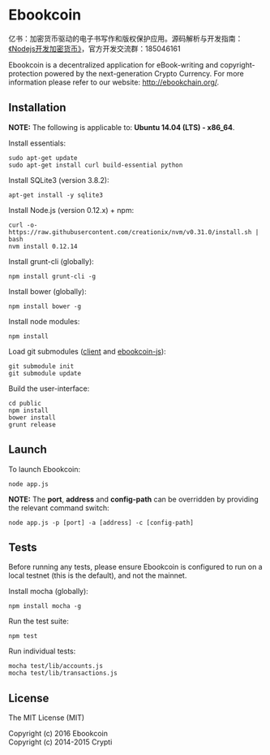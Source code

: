 # Ebookcoin

亿书：加密货币驱动的电子书写作和版权保护应用。源码解析与开发指南：[《Nodejs开发加密货币》][]，官方开发交流群：185046161

Ebookcoin is a decentralized application for eBook-writing and copyright-protection powered by the next-generation Crypto Currency. For more information please refer to our website: http://ebookchain.org/.

## Installation

**NOTE:** The following is applicable to: **Ubuntu 14.04 (LTS) - x86_64**.

Install essentials:

```
sudo apt-get update
sudo apt-get install curl build-essential python
```

Install SQLite3 (version 3.8.2):

```
apt-get install -y sqlite3
```

Install Node.js (version 0.12.x) + npm:

```
curl -o- https://raw.githubusercontent.com/creationix/nvm/v0.31.0/install.sh | bash
nvm install 0.12.14
```

Install grunt-cli (globally):

```
npm install grunt-cli -g
```

Install bower (globally):

```
npm install bower -g
```

Install node modules:

```
npm install
```

Load git submodules ([client](https://github.com/Ebookcoin/client) and [ebookcoin-js](https://github.com/Ebookcoin/ebookcoin-js)):

```
git submodule init
git submodule update
```

Build the user-interface:

```
cd public
npm install
bower install
grunt release
```

## Launch

To launch Ebookcoin:

```
node app.js
```

**NOTE:** The **port**, **address** and **config-path** can be overridden by providing the relevant command switch:

```
node app.js -p [port] -a [address] -c [config-path]
```

## Tests

Before running any tests, please ensure Ebookcoin is configured to run on a local testnet (this is the default), and not the mainnet.

Install mocha (globally):

```
npm install mocha -g
```

Run the test suite:

```
npm test
```

Run individual tests:

```
mocha test/lib/accounts.js
mocha test/lib/transactions.js
```

## License

The MIT License (MIT)  

Copyright (c) 2016 Ebookcoin  
Copyright (c) 2014-2015 Crypti  


[《Nodejs开发加密货币》]: http://bitcoin-on-nodejs.ebookchain.org
